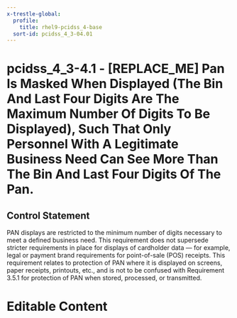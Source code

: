 ```yaml
---
x-trestle-global:
  profile:
    title: rhel9-pcidss_4-base
  sort-id: pcidss_4_3-04.01
---
```


# pcidss_4_3-4.1 - \[REPLACE_ME\] Pan Is Masked When Displayed (The Bin And Last Four Digits Are The Maximum Number Of Digits To Be Displayed), Such That Only Personnel With A Legitimate Business Need Can See More Than The Bin And Last Four Digits Of The Pan.

## Control Statement

PAN displays are restricted to the minimum number of digits necessary to meet a defined
business need. This requirement does not supersede stricter requirements in place for
displays of cardholder data — for example, legal or payment brand requirements for
point-of-sale (POS) receipts. This requirement relates to protection of PAN where it is
displayed on screens, paper receipts, printouts, etc., and is not to be confused with
Requirement 3.5.1 for protection of PAN when stored, processed, or transmitted.

# Editable Content

<!-- Make additions and edits below -->
<!-- The above represents the contents of the control as received by the profile, prior to additions. -->
<!-- If the profile makes additions to the control, they will appear below. -->
<!-- The above markdown may not be edited but you may edit the content below, and/or introduce new additions to be made by the profile. -->
<!-- If there is a yaml header at the top, parameter values may be edited. Use --set-parameters to incorporate the changes during assembly. -->
<!-- The content here will then replace what is in the profile for this control, after running profile-assemble. -->
<!-- The current profile has no added parts for this control, but you may add new ones here. -->
<!-- Each addition must have a heading either of the form ## Control my_addition_name -->
<!-- or ## Part a. (where the a. refers to one of the control statement labels.) -->
<!-- "## Control" parts are new parts added after the statement part. -->
<!-- "## Part" parts are new parts added into the top-level statement part with that label. -->
<!-- Subparts may be added with nested hash levels of the form ### My Subpart Name -->
<!-- underneath the parent ## Control or ## Part being added -->
<!-- See https://oscal-compass.github.io/compliance-trestle/tutorials/ssp_profile_catalog_authoring/ssp_profile_catalog_authoring for guidance. -->

